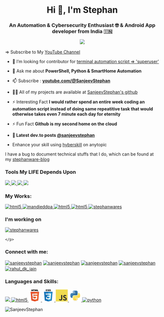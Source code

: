 <h1 align="center">Hi 👋, I'm Stephan</h1>

<h3 align="center">An Automation & Cybersecurity Enthusiast 🤓 & Android App developer from India 🇮🇳</h3>
<p align="center">
    <a href="https://www.youtube.com/@SanjeevStephan?sub_confirmation=1">
       <img src="https://img.shields.io/badge/YouTube-FF0000?style=for-the-badge&logo=youtube&logoColor=white">
    </a>
 </p>
 
<p align="left">=> Subscribe to My <a href="https://www.youtube.com/@SanjeevStephan?sub_confirmation=1" target="blank">YouTube Channel</a> </p>

<!-- <p align="left"> <a href="https://twitter.com/sanjeevstephan" target="blank"><img src="https://img.shields.io/youtube/follow/sanjeevstephan?logo=youtube&style=for-the-badge" alt="sanjeevstephan" /></a> </p> -->



- 🤔 I’m looking for contributor for [terminal automation script => 'superuser'](https://github.com/SanjeevStephan/superuser)

- 💬 Ask me about **PowerShell, Python & SmartHome Automation**

- 📫 Subscribe : **[youtube.com/@SanjeevStephan](https://www.youtube.com/@SanjeevStephan?sub_confirmation=1)**  

- 👨‍💻 All of my projects are available at [SanjeevStephan's github](https://sanjeevstephan.github.io/)

- ⚡ Interesting Fact **I would rather spend an entire week coding an automation script instead of doing same repeatitive task that would otherwise takes even 7 minute each day for eternity**

- ⚡ Fun Fact  **Github is my second home on the cloud**
- **📕 Latest dev.to posts [@sanjeevstephan](https://dev.to/sanjeevstephan)**
- Enhance your skill using [hyberskill](https://hyperskill.org/knowledge-map) on anytopic

I have a bug to document technical stuffs that I do, which can be found at my [stephanware-blog](https://stephanwares.github.io/)

<h3 align="left">Tools My LIFE Depends Upon</h3>
<p align="left">
     <a href="https://www.youtube.com/@SanjeevStephan?sub_confirmation=1">
        <img src="https://img.shields.io/badge/Android-3DDC84?style=for-the-badge&logo=android&logoColor=white">
    </a>    
     <a href="https://www.youtube.com/@SanjeevStephan?sub_confirmation=1">
        <img src="https://img.shields.io/badge/Linux-FCC624?style=for-the-badge&logo=linux&logoColor=black">
    </a>   
     <a href="https://www.youtube.com/@SanjeevStephan?sub_confirmation=1">
        <img src="https://img.shields.io/badge/Python-3776AB?style=for-the-badge&logo=python&logoColor=white">
    </a>    
    <a href="https://www.youtube.com/@SanjeevStephan?sub_confirmation=1">
        <img src="https://img.shields.io/badge/Windows-0078D6?style=for-the-badge&logo=windows&logoColor=white">
    </a>   
</p>

<h3 align="left">My Works:</h3>
<p align="left">
    <a href="https://wosanthali.github.io/" target="_blank"> <img src="https://avatars.githubusercontent.com/u/132732229?s=400&u=cfca1c76f0809ddd20fee927c4f35fe35a7a6790&v=4" alt="html5" width="90" height="90"/> </a>
    <a href="https://mandieddpa.github.io/"> <img src="https://ctsmarthome.in/assets/img/github/mandieddpa.png" alt="mandieddpa" width="220" height="90"/> </a>
     <a href="https://ctsmarthome.in" target="_blank"> <img src="https://avatars.githubusercontent.com/u/132699848?s=200&v=4" alt="html5" width="90" height="90"/> </a>
         <a href="https://github.com/SanjeevStephan/superuser" target="_blank"> <img src="https://149351115.v2.pressablecdn.com/wp-content/uploads/2017/02/superuser-logo-winner.png" alt="html5" width="160" height="60"/> </a>
<a href="https://smtiglobal.github.io/"> <img src="https://smtiglobal.github.io/assets/smti-logo.png" alt="stephanwares" width="210" height="60"/> </a>    
 </p>
 
<h3 align="left">I'm working on</h3>
<p align="left">
 <a href="https://stephanwares.github.io/"> <img src="https://ctsmarthome.in/assets/img/github/Stephanware-projects-transparent.png" alt="stephanwares" width="210" height="200"/> </a>     

    </p>





 
</p>

<h3 align="left">Connect with me:</h3>
<p align="left">
<a href="https://codepen.io/sanjeevstephan" target="blank"><img align="center" src="https://cdn.jsdelivr.net/npm/simple-icons@3.0.1/icons/codepen.svg" alt="sanjeevstephan" height="30" width="40" /></a>
<a href="https://dev.to/sanjeevstephan" target="blank"><img align="center" src="https://cdn.jsdelivr.net/npm/simple-icons@3.0.1/icons/dev-dot-to.svg" alt="sanjeevstephan" height="30" width="40" /></a>
<a href="https://twitter.com/sanjeevstephan" target="blank"><img align="center" src="https://cdn.jsdelivr.net/npm/simple-icons@3.0.1/icons/twitter.svg" alt="sanjeevstephan" height="30" width="40" /></a>
<a href="https://linkedin.com/in/sanjeevstephan" target="blank"><img align="center" src="https://cdn.jsdelivr.net/npm/simple-icons@3.0.1/icons/linkedin.svg" alt="sanjeevstephan" height="30" width="40" /></a>
<a href="https://instagram.com/sanjeevstephan" target="blank"><img align="center" src="https://cdn.jsdelivr.net/npm/simple-icons@3.0.1/icons/instagram.svg" alt="rahul_dk_jain" height="30" width="40" /></a>
</p>


<!-- BLOG-POST-LIST:START 
- [How I improved my GitHub profile?](https://dev.to/sanjeevstephan/how-i-improved-my-github-profile-480c)
- [Awesome FrontendMasters course resources](https://dev.to/sanjeevstephan/awesome-frontendmasters-course-resources-1gj2)
- [How to start and promote your open-source project?](https://dev.to/sanjeevstephan/how-to-start-and-promote-your-open-source-project-3ebp)
- [How to gain 1000+ stars on an open-source project quickly?](https://dev.to/sanjeevstephan/how-my-project-repo-reached-200-stars-in-less-than-36-hours-on-github-2l15)
<!-- BLOG-POST-LIST:END -->

<h3 align="left">Languages and Skills:</h3>
<p align="left">   
    <a href="https://www.w3.org/html/" target="_blank"> 
        <img src="https://img.icons8.com/color/48/null/android-os.png"/> 
    </a>
    <a href="https://www.w3.org/html/" target="_blank"> 
        <img src="https://cdn.jsdelivr.net/npm/simple-icons@3.0.1/icons/arduino.svg" alt="html5" width="40" height="40"/> 
    </a>
    <a href="https://www.w3.org/html/" target="_blank"> 
        <img src="https://raw.githubusercontent.com/devicons/devicon/master/icons/html5/html5-original-wordmark.svg" alt="html5" width="40" height="40"/> 
    </a>
    <a href="https://www.w3.org/html/" target="_blank"> 
         <img src="https://raw.githubusercontent.com/devicons/devicon/master/icons/css3/css3-original-wordmark.svg" alt="css3" width="40" height="40"/> 
    </a>
    <a href="https://developer.mozilla.org/en-US/docs/Web/JavaScript" target="_blank"> 
        <img src="https://raw.githubusercontent.com/devicons/devicon/master/icons/javascript/javascript-original.svg" alt="javascript" width="40" height="40"/> 
    </a>
    <a href="https://www.python.org" target="_blank"> 
        <img src="https://raw.githubusercontent.com/devicons/devicon/master/icons/python/python-original.svg" alt="python" width="40" height="40"/> 
    </a>
    <a href="https://www.python.org" target="_blank"> 
        <img src="https://cdn.jsdelivr.net/npm/simple-icons@3.0.1/icons/powershell.svg" alt="python" width="40" height="40"/> 
    </a>

  </p>


<p align="left"> <img src=https://github-readme-stats.vercel.app/api?username=SanjeevStephan&show_icons=true alt=SanjeevStephan /> </p>
